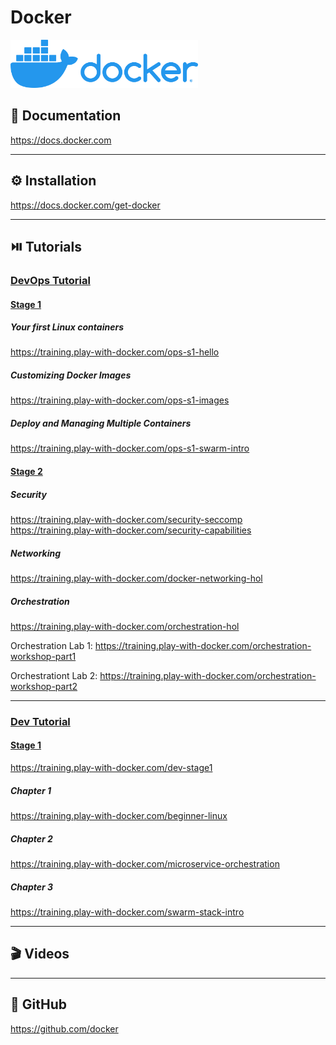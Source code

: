 # Docker


[<img src="../../assets/docker/docker_logo.png" width="300"/>](../../assets/docker/docker_logo.png)

## 📘 Documentation
https://docs.docker.com

---

## ⚙️ Installation
https://docs.docker.com/get-docker

---

## ⏯️ Tutorials
### [DevOps Tutorial](https://training.play-with-docker.com/#ops)

#### [Stage 1](https://training.play-with-docker.com/ops-stage1)
##### Your first Linux containers

https://training.play-with-docker.com/ops-s1-hello
##### Customizing Docker Images
https://training.play-with-docker.com/ops-s1-images
##### Deploy and Managing Multiple Containers
https://training.play-with-docker.com/ops-s1-swarm-intro

#### [Stage 2](https://training.play-with-docker.com/ops-stage2)
##### Security
https://training.play-with-docker.com/security-seccomp
https://training.play-with-docker.com/security-capabilities
##### Networking
https://training.play-with-docker.com/docker-networking-hol
##### Orchestration
https://training.play-with-docker.com/orchestration-hol

Orchestration Lab 1:
https://training.play-with-docker.com/orchestration-workshop-part1

Orchestrationt Lab 2:
https://training.play-with-docker.com/orchestration-workshop-part2

---
### [Dev Tutorial](https://training.play-with-docker.com/#dev)

#### [Stage 1](https://training.play-with-docker.com/dev-stage1)
https://training.play-with-docker.com/dev-stage1
##### Chapter 1
https://training.play-with-docker.com/beginner-linux
##### Chapter 2
https://training.play-with-docker.com/microservice-orchestration
##### Chapter 3
https://training.play-with-docker.com/swarm-stack-intro

---

## 🎬 Videos


---

## 🌵 GitHub
https://github.com/docker